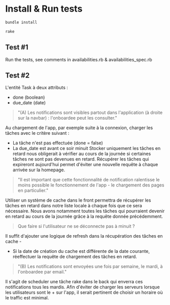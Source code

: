 # Install & Run tests

```sh
bundle install

rake
```

## Test #1

Run the tests, see comments in availabilities.rb & availabilities_spec.rb

## Test #2

L'entité Task à deux attributs :
- done (boolean)
- due_date (date)

> "(A) Les notifications sont visibles partout dans l'application (à droite sur la navbar) : l'onboardee peut les consulter."

Au chargement de l'app, par exemple suite à la connexion, charger les tâches avec le critère suivant :
- La tâche n'est pas effectuée (done = false)
- La due_date est avant ce soir minuit
Stocker uniquement les tâches en retard nous obligerait à vérifier au cours de la journée si certaines tâches ne sont pas devenues en retard.
Récupérer les tâches qui expireront aujourd'hui permet d'éviter une nouvelle requête à chaque arrivée sur la homepage.

> "Il est important que cette fonctionnalité de notification ralentisse le moins possible le fonctionnement de l'app - le chargement des pages en particulier."

Utiliser un système de cache dans le front permettra de récupérer les tâches en retard dans notre liste locale à chaque fois que ce sera nécessaire.
Nous avons notamment toutes les tâches qui pourraient devenir en retard au cours de la journée grâce à la requête donnée précédemment.

> Que faire si l'utilisateur ne se déconnecte pas à minuit ?

Il suffit d'ajouter une logique de refresh dans la récupération des tâches en cache -
- Si la date de création du cache est différente de la date courante, réeffectuer la requête de chargement des tâches en retard.

> "(B) Les notifications sont envoyées une fois par semaine, le mardi, à l'onboardee par email."

Il s'agit de scheduler une tâche rake dans le back qui enverra ces notifications tous les mardis.
Afin d'éviter de charger les serveurs lorsque les utilisateurs sont le + sur l'app, il serait pertinent de choisir un horaire où le traffic est minimal.
